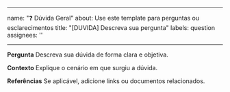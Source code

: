 
---
name: "❓ Dúvida Geral"
about: Use este template para perguntas ou esclarecimentos
title: "[DUVIDA] Descreva sua pergunta"
labels: question
assignees: ''

---

**Pergunta**
Descreva sua dúvida de forma clara e objetiva.

**Contexto**
Explique o cenário em que surgiu a dúvida.

**Referências**
Se aplicável, adicione links ou documentos relacionados.